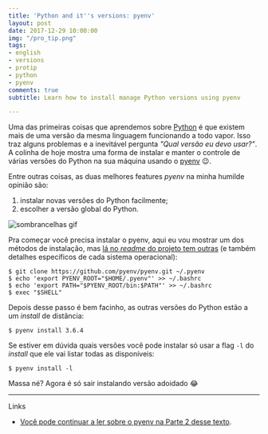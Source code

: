 ```yaml
---
title: 'Python and it''s versions: pyenv'
layout: post
date: 2017-12-29 10:00:00
img: "/pro_tip.png"
tags:
- english
- versions
- protip
- python
- pyenv
comments: true
subtitle: Learn how to install manage Python versions using pyenv

---
```

Uma das primeiras coisas que aprendemos sobre [Python](https://www.python.org/) é que existem mais de uma versão da mesma linguagem funcionando a todo vapor. Isso traz alguns problemas e a inevitável pergunta _"Qual versão eu devo usar?"_. A colinha de hoje mostra uma forma de instalar e manter o controle de várias versões do Python na sua máquina usando o [pyenv](https://github.com/pyenv/pyenv) 😉.

Entre outras coisas, as duas melhores features _pyenv_ na minha humilde opinião são:

1. instalar novas versões do Python facilmente;
2. escolher a versão global do Python.

![sombrancelhas gif](https://media.giphy.com/media/10lqVdCCc9812M/giphy.gif)

Pra começar você precisa instalar o pyenv, aqui eu vou mostrar um dos métodos de instalação, mas [lá no _readme_ do projeto tem outras](https://github.com/pyenv/pyenv#installation) (e também detalhes específicos de cada sistema operacional):

``` console
$ git clone https://github.com/pyenv/pyenv.git ~/.pyenv
$ echo 'export PYENV_ROOT="$HOME/.pyenv"' >> ~/.bashrc
$ echo 'export PATH="$PYENV_ROOT/bin:$PATH"' >> ~/.bashrc
$ exec "$SHELL"
```

Depois desse passo é bem facinho, as outras versões do Python estão a um _install_ de distância:

``` console
$ pyenv install 3.6.4
```

Se estiver em dúvida quais versões você pode instalar só usar a flag `-l` do _install_ que ele vai listar todas as disponíveis:

``` console
$ pyenv install -l
```

Massa né? Agora é só sair instalando versão adoidado 😂

***

Links

* [Você pode continuar a ler sobre o pyenv na Parte 2 desse texto](https://jtemporal.com/pyenv-parte2/).